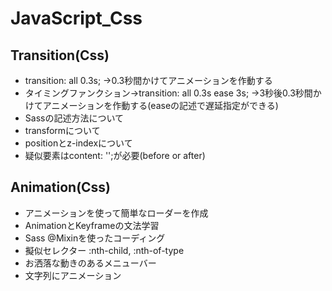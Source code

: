 # JavaScript_Css
## Transition(Css)
- transition: all 0.3s; →0.3秒間かけてアニメーションを作動する
- タイミングファンクション→transition: all 0.3s ease 3s; →3秒後0.3秒間かけてアニメーションを作動する(easeの記述で遅延指定ができる)
- Sassの記述方法について
- transformについて
- positionとz-indexについて
- 疑似要素はcontent: '';が必要(before or after)
## Animation(Css)
- アニメーションを使って簡単なローダーを作成
- AnimationとKeyframeの文法学習
- Sass @Mixinを使ったコーディング
- 擬似セレクター :nth-child, :nth-of-type
- お洒落な動きのあるメニューバー
- 文字列にアニメーション